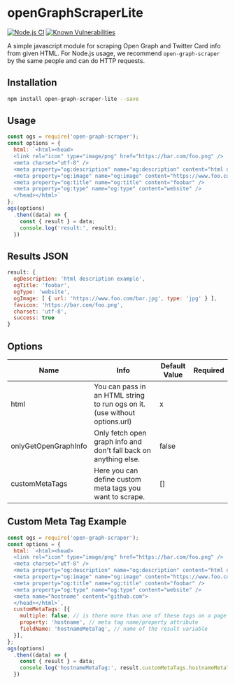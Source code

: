 # openGraphScraperLite

[![Node.js CI](https://github.com/jshemas/openGraphScraperLite/workflows/Node.js%20CI/badge.svg?branch=master)](https://github.com/jshemas/openGraphScraperLite/actions?query=branch%3Amaster)
[![Known Vulnerabilities](https://snyk.io/test/github/jshemas/openGraphScraperLite/badge.svg)](https://snyk.io/test/github/jshemas/openGraphScraperLite)

A simple javascript module for scraping Open Graph and Twitter Card info from given HTML. For Node.js usage, we recommend `open-graph-scraper` by the same people and can do HTTP requests.

## Installation

```bash
npm install open-graph-scraper-lite --save
```

## Usage

```javascript
const ogs = require('open-graph-scraper');
const options = {
  html: `<html><head>
  <link rel="icon" type="image/png" href="https://bar.com/foo.png" />
  <meta charset="utf-8" />
  <meta property="og:description" name="og:description" content="html description example" />
  <meta property="og:image" name="og:image" content="https://www.foo.com/bar.jpg" />
  <meta property="og:title" name="og:title" content="foobar" />
  <meta property="og:type" name="og:type" content="website" />
  </head></html>`
};
ogs(options)
  .then((data) => {
    const { result } = data;
    console.log('result:', result);
  })
```

## Results JSON

```javascript
result: {
  ogDescription: 'html description example',
  ogTitle: 'foobar',
  ogType: 'website',
  ogImage: [ { url: 'https://www.foo.com/bar.jpg', type: 'jpg' } ],
  favicon: 'https://bar.com/foo.png',
  charset: 'utf-8',
  success: true
}
```

## Options

| Name                 | Info                                                                       | Default Value | Required |
|----------------------|----------------------------------------------------------------------------|---------------|----------|
| html                 | You can pass in an HTML string to run ogs on it. (use without options.url) | x             |          |
| onlyGetOpenGraphInfo | Only fetch open graph info and don't fall back on anything else.           | false         |          |
| customMetaTags       | Here you can define custom meta tags you want to scrape.                   | []            |          |

## Custom Meta Tag Example

```javascript
const ogs = require('open-graph-scraper');
const options = {
  html: `<html><head>
  <link rel="icon" type="image/png" href="https://bar.com/foo.png" />
  <meta charset="utf-8" />
  <meta property="og:description" name="og:description" content="html description example" />
  <meta property="og:image" name="og:image" content="https://www.foo.com/bar.jpg" />
  <meta property="og:title" name="og:title" content="foobar" />
  <meta property="og:type" name="og:type" content="website" />
  <meta name="hostname" content="github.com">
  </head></html>`,
  customMetaTags: [{
    multiple: false, // is there more than one of these tags on a page (normally this is false)
    property: 'hostname', // meta tag name/property attribute
    fieldName: 'hostnameMetaTag', // name of the result variable
  }],
};
ogs(options)
  .then((data) => {
    const { result } = data;
    console.log('hostnameMetaTag:', result.customMetaTags.hostnameMetaTag); // hostnameMetaTag: github.com
  })
```
